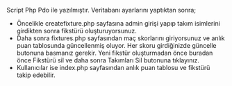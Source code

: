 Script Php Pdo ile yazılmıştır. Veritabanı ayarlarını yaptıktan sonra;<br>

* Öncelikle createfixture.php sayfasına admin girişi yapıp takım isimlerini girdikten sonra fikstürü oluşturuyorsunuz.<br>
* Daha sonra fixtures.php sayfasından maç skorlarını giriyorsunuz ve anlık puan tablosunda güncellenmiş oluyor. Her skoru girdiğinizde güncelle butonuna basmanız gerekir. Yeni fikstür oluşturmadan önce buradan önce Fikstürü sil ve daha sonra Takımları Sil butonuna tıklayınız.<br>
* Kullanıcılar ise index.php sayfasından anlık puan tablosu ve fikstürü takip edebilir.
